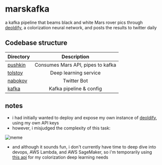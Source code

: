 # marskafka
a kafka pipeline that beams black and white Mars rover pics through [deoldify](https://github.com/jantic/DeOldify), a colorization neural network, and posts the results to twitter daily

## Codebase structure

| Directory              |      Description          |
| :-------------------- | :-----------------------: |
| [pushkin](pushkin)    | Consumes Mars API, pipes to kafka     |
| [tolstoy](tolstoy)    | Deep learning service                 |
| [nabokov](nabokov)    | Twitter Bot                           |
| [kafka](kafka)        | Kafka pipeline & config               |

## notes
- i had initially wanted to deploy and expose my own instance of [deoldify](https://github.com/jantic/DeOldify), using my own API keys
- however, i misjudged the complexity of this task:

![meme](https://i.ibb.co/6NwZ806/5ornlp.jpg)
- and although it sounds fun, i don't currently have time to deep dive into devops, AWS Lambda, and AWS SageMaker, so i'm temporarily using [this api](https://deepai.org/machine-learning-model/colorizer) for my colorization deep learning needs
